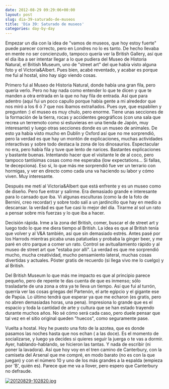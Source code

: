 ```yaml
---
date: 2012-08-29 09:29:06+00:00
layout: post
slug: dia-39-saturado-de-museos
title: 'Día 39: Saturado de museos'
categories: day-by-day
---
```


Empezar un día con la idea de "vamos de museos, que hoy estoy fuerte" puede parecer correcto, pero en Londres no lo es tanto. De hecho llevaba en mente no ser concienzudo, tampoco quería ver la British Gallery, así que el día iba a ser intentar llegar a lo que pudiera del Museo de Historia Natural, el British Museum, uno de "street art" del que había visto alguna foto y el Victoria&Albert. Pues bien, acabé reventado, y acabar es porque me fui al hostal, sino hay sigo viendo cosas.

Primero fui al Museo de Historia Natural, donde había una gran fila, pero quería verlo. Pero no hay nada como entender lo que te dicen y que te manden a otra entrada en la que no hay fila de entrada. Así que para adentro (aquí fui un poco capullo porque había gente a mi alrededor que nos miró a los 6 ó 7 que nos íbamos extrañados. Pues oye, que espabilen y pregunten :) el museo es muy chulo, pero enorme. Tiene unas secciones de la formación de la tierra, rocas y accidentes geográficos (con una sala que recrea un terremoto como si estuvieras en una tienda de Japón, muy interesante) y luego otras secciones donde es un museo de animales. De esto ya había visto mucho en Dublín y Oxford así que no me sorprendió, pero la verdad es que hay un montón de explicaciones, muchas actividades interactivas y sobre todo destaca la zona de los dinosaurios. Espectacular no era, pero había fila y tuve que lento de narices. Bastantes explicaciones y bastante buenas. Intentando hacer que el visitante le de al coco, pero tampoco tantísimas cosas como me esperaba (low expectations... Si fallas, te decepciona). Eso sí, lo que más me sorprendió fue ver un terrario con hormigas, y ver en directo como cada una va haciendo su labor y cómo viven. Muy interesante.

Después me metí al Victoria&Albert que está enfrente y es un museo como de diseño. Pero fue entrar y salirme. Era demasiado grande e interesante para lo cansado que iba. Vi algunas esculturas (como la de la foto de Bernini, creo recordar) y sobre todo salí a un jardincillo que hay en medio a descansar. la verdad es que fue casi lo mejor del día. Tirarme al sol un rato a pensar sobre mis fuerzas y lo que iba a hacer.

Decisión rápida. Irme a la zona del British, comer, buscar el de street art y luego todo lo que me diera tiempo al British. La idea es que al British tenía que volver y al V&A también, así que sin demasiado estrés. Antes pasé por los Harrods mientras picaba unas patatuelas y probaba la ginger beer, y me paré en otro parque a comer un rato. Control se avituallamiento rápido y al museo de street art que "estaba por allí". La verdad es que me sorprendió mucho, mucha creatividad, mucho pensamiento lateral, muchas cosas divertidas y actuales. Póster gratis de recuerdo (si llega vivo me lo cuelgo) y al British.

Del British Museum lo que más me impacto es que al principio parece pequeño, pero de repente te das cuenta de que es inmenso; sólo trasladarte de una zona a otra ya te lleva un tiempo. Así que fui al turrón, querría ver las cosas griegas del Partenón, el arte egipcio y el gigante ese de Papúa. Lo último tendrá que esperar ya que me echaron (es gratis, pero no abren demasiadas horas, una pena). Impresiona lo grande que es el espacio y toda la cantidad de arte y cultura que se han estado trayendo durante muchos años. No sé cómo será cada caso, pero duele pensar que tal vez en el sitio original queden "huecos", como seguramente pase.

Vuelta a hostal. Hoy he puesto una foto de la azotea, que es donde pasamos las noches hasta que nos echan ( a las doce). Es el momento de socializarse, y luego ya decides si quieres seguir la juerga o te vas a dormir. Ayer, hablando-hablando, se hicieron las tantas. Y nada de escribir (ni poner la lavadora). Así que hoy voy en el tren camino de Canterbury, con la camiseta del Arsenal que me compré, en modo barato (no es con la que juegan) y con el número 10 y uno de los más grandes a la espalda (empieza por 'B', quién es). Parece que me va a llover, pero espero que Canterbury no defraude.

[![20120829-102820.jpg](http://blog.migueljulian.com/wp-content/uploads/20120829-102820.jpg)](http://blog.migueljulian.com/wp-content/uploads/20120829-102820.jpg)
